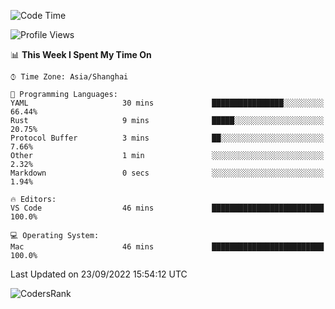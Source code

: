<!--START_SECTION:waka-->
![Code Time](http://img.shields.io/badge/Code%20Time-1%2C679%20hrs%201%20min-blue)

![Profile Views](http://img.shields.io/badge/Profile%20Views-24-blue)

📊 **This Week I Spent My Time On** 

```text
⌚︎ Time Zone: Asia/Shanghai

💬 Programming Languages: 
YAML                     30 mins             ████████████████░░░░░░░░░   66.44% 
Rust                     9 mins              █████░░░░░░░░░░░░░░░░░░░░   20.75% 
Protocol Buffer          3 mins              ██░░░░░░░░░░░░░░░░░░░░░░░   7.66% 
Other                    1 min               ░░░░░░░░░░░░░░░░░░░░░░░░░   2.32% 
Markdown                 0 secs              ░░░░░░░░░░░░░░░░░░░░░░░░░   1.94%

🔥 Editors: 
VS Code                  46 mins             █████████████████████████   100.0%

💻 Operating System: 
Mac                      46 mins             █████████████████████████   100.0%

```


 Last Updated on 23/09/2022 15:54:12 UTC
<!--END_SECTION:waka-->

![CodersRank](https://cr-skills-chart-widget.azurewebsites.net/api/api?username=BugenZhao&padding=16&tooltip=true&branding=false&sort-by-score=true&skills=Rust%2C%20Swift%2C%20C%2C%20TypeScript%2C%20Java%2C%20Go%2C%20Dart%2C%20C%2B%2B%2C%20Python%2C%20Assembly%2C%20Shell%2C%20Kotlin)
